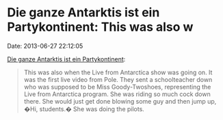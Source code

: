 Die ganze Antarktis ist ein Partykontinent: This was also w
===========================================================

Date: 2013-06-27 22:12:05

[Die ganze Antarktis ist ein
Partykontinent](http://www.bigdeadplace.com/stories-and-interviews/and-maybe-killing-a-seal-interview-with-an-equipment-operator/):

> This was also when the Live from Antarctica show was going on. It was
> the first live video from Pole. They sent a schoolteacher down who was
> supposed to be Miss Goody-Twoshoes, representing the Live from
> Antarctica program. She was riding so much cock down there. She would
> just get done blowing some guy and then jump up, �Hi, students.� She
> was doing the pilots.

